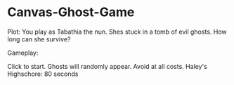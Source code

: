 # Canvas-Ghost-Game

Plot:
You play as Tabathia the nun. Shes stuck in a tomb of evil ghosts. How long can she survive?

Gameplay: 

Click to start.
Ghosts will randomly appear. Avoid at all costs.
Haley's Highschore: 80 seconds 

